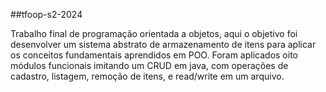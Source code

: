 ##tfoop-s2-2024

Trabalho final de programação orientada a objetos, aqui o objetivo foi desenvolver um sistema
abstrato de armazenamento de itens para aplicar os conceitos fundamentais aprendidos em POO. Foram
aplicados oito módulos funcionais imitando um CRUD em java, com operações de cadastro, listagem, remoção
de itens, e read/write em um arquivo.
